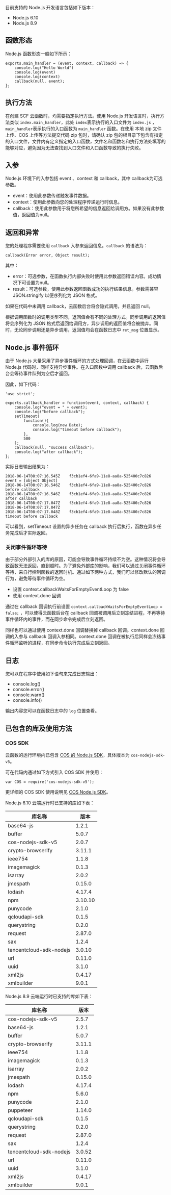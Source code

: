 目前支持的 Node.js 开发语言包括如下版本：

* Node.js 6.10
* Node.js 8.9

## 函数形态

Node.js 函数形态一般如下所示：

```
exports.main_handler = (event, context, callback) => {
    console.log("Hello World")
    console.log(event)
    console.log(context)
    callback(null, event); 
};
```

## 执行方法

在创建 SCF 云函数时，均需要指定执行方法。使用 Node.js 开发语言时，执行方法类似 `index.main_handler`，此处 `index`表示执行的入口文件为 `index.js` ，`main_handler`表示执行的入口函数为 `main_handler` 函数。在使用 本地 zip 文件上传、COS 上传等方法提交代码 zip 包时，请确认 zip 包的根目录下包含有指定的入口文件，文件内有定义指定的入口函数，文件名和函数名和执行方法处填写的能够对应，避免因为无法查找到入口文件和入口函数导致的执行失败。

## 入参

Node.js 环境下的入参包括 event 、context 和 callback，其中 callback为可选参数。

* event：使用此参数传递触发事件数据。
* context：使用此参数向您的处理程序传递运行时信息。
* callback：使用此参数用于将您所希望的信息返回给调用方。如果没有此参数值，返回值为null。

## 返回和异常

您的处理程序需要使用 `callback` 入参来返回信息。`callback` 的语法为：

```
callback(Error error, Object result);
```

其中：

* error：可选参数，在函数执行内部失败时使用此参数返回错误内容。成功情况下可设置为null。
* result：可选参数，使用此参数返回函数成功的执行结果信息。参数需兼容 JSON.stringify 以便序列化为 JSON 格式。

如果在代码中未调用 callback，云函数后台将会隐式调用，并且返回 null。

根据调用函数时的调用类型不同，返回值会有不同的处理方式。同步调用的返回值将会序列化为 JSON 格式后返回给调用方，异步调用的返回值将会被抛弃。同时，无论同步调用还是异步调用，返回值均会在函数日志中 `ret_msg` 位置显示。

## Node.js 事件循环

由于 Node.js 大量采用了异步事件循环的方式处理回调，在云函数中运行 Node.js 代码时，同样支持异步事件。在入口函数中调用 callback 后，云函数后台会等待事件队列为空后才返回。

因此，如下代码：

```
'use strict';

exports.callback_handler = function(event, context, callback) {
    console.log("event = " + event);
    console.log("before callback");
    setTimeout(
        function(){
            console.log(new Date);
            console.log("timeout before callback");
        }, 
        500
    );
    callback(null, "success callback");
    console.log("after callback");
};
```

实际日志输出结果为：

```
2018-06-14T08:07:16.545Z	f3cb1ef4-6fa9-11e8-aa8a-525400c7c826	event = [object Object]
2018-06-14T08:07:16.546Z	f3cb1ef4-6fa9-11e8-aa8a-525400c7c826	before callback
2018-06-14T08:07:16.546Z	f3cb1ef4-6fa9-11e8-aa8a-525400c7c826	after callback
2018-06-14T08:07:17.047Z	f3cb1ef4-6fa9-11e8-aa8a-525400c7c826	2018-06-14T08:07:17.047Z
2018-06-14T08:07:17.048Z	f3cb1ef4-6fa9-11e8-aa8a-525400c7c826	timeout before callback
```

可以看到，setTimeout 设置的异步任务在 callback 执行后执行，函数在异步任务完成后才实际返回。


### 关闭事件循环等待

由于部分外部引入的库的原因，可能会导致事件循环持续不为空。这种情况将会导致函数无法返回，直到超时。为了避免外部库的影响，我们可以通过关闭事件循环等待，来自行控制函数的返回时机。通过如下两种方式，我们可以修改默认的回调行为，避免等待事件循环为空。

* 设置 context.callbackWaitsForEmptyEventLoop 为 false
* 使用 context.done 回调

通过在 callback 回调执行前设置 `context.callbackWaitsForEmptyEventLoop = false;` ，可以使得云函数后台在 callback 回调被调用后立刻冻结进程，不再等待事件循环内的事件，而在同步命令完成后立刻返回。

同样也可以通过使用 context.done 回调替换掉 callback 回调。context.done 回调的入参与 callback 回调入参相同。context.done 回调在被执行后同样会冻结事件循环监听的进程，在同步命令执行完成后立刻返回。

## 日志

您可以在程序中使用如下语句来完成日志输出：

* console.log()
* console.error()
* console.warn()
* console.info()

输出内容您可以在函数日志中的 `log` 位置查看。

## 已包含的库及使用方法

### COS SDK

云函数的运行环境内已包含 [COS 的 Node.js SDK](https://cloud.tencent.com/document/product/436/8629)，具体版本为 `cos-nodejs-sdk-v5`。

可在代码内通过如下方式引入 COS SDK 并使用：


```
var COS = require('cos-nodejs-sdk-v5');
```

更详细的 COS SDK 使用说明见 [COS Node.js SDK](https://cloud.tencent.com/document/product/436/8629)。



Node.js 6.10 云端运行时已支持的库如下表：

|库名称|版本|
| ----------------------- | ------- |
| base64-js               | 1.2.1   |
| buffer                  | 5.0.7   |
| cos-nodejs-sdk-v5       | 2.0.7   |
| crypto-browserify       | 3.11.1  |
| ieee754                 | 1.1.8   |
| imagemagick             | 0.1.3   |
| isarray                 | 2.0.2   |
| jmespath                | 0.15.0  |
| lodash                  | 4.17.4  |
| npm                     | 3.10.10 |
| punycode                | 2.1.0   |
| qcloudapi-sdk           | 0.1.5   |
| querystring             | 0.2.0   |
| request                 | 2.87.0  |
| sax                     | 1.2.4   |
| tencentcloud-sdk-nodejs | 3.0.10  |
| url                     | 0.11.0  |
| uuid                    | 3.1.0   |
| xml2js                  | 0.4.17  |
| xmlbuilder              | 9.0.1   |

Node.js 8.9 云端运行时已支持的库如下表：

|库名称|版本|
| ----------------------- | ------- |
| cos-nodejs-sdk-v5       | 2.5.7  |
| base64-js               | 1.2.1  |
| buffer                  | 5.0.7  |
| crypto-browserify       | 3.11.1 |
| ieee754                 | 1.1.8  |
| imagemagick             | 0.1.3  |
| isarray                 | 2.0.2  |
| jmespath                | 0.15.0 |
| lodash                  | 4.17.4 |
| npm                     | 5.6.0  |
| punycode                | 2.1.0  |
| puppeteer               | 1.14.0 |
| qcloudapi-sdk           | 0.1.5  |
| querystring             | 0.2.0  |
| request                 | 2.87.0 |
| sax                     | 1.2.4  |
| tencentcloud-sdk-nodejs | 3.0.52 |
| url                     | 0.11.0 |
| uuid                    | 3.1.0  |
| xml2js                  | 0.4.17 |
| xmlbuilder              | 9.0.1  |
